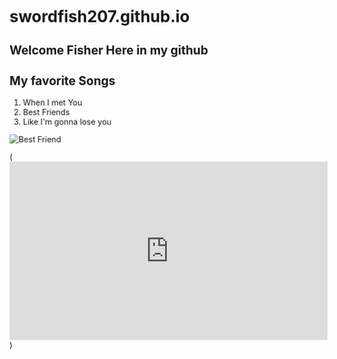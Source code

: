 # swordfish207.github.io
## Welcome Fisher Here in my github
## My favorite Songs

1. When I met You
2. Best Friends 
3. Like I'm gonna lose you

![Best Friend](https://mediad.publicbroadcasting.net/p/shared/npr/styles/x_large/nprshared/202001/776471911.jpg)

(<iframe width="560" height="315" src="https://www.youtube.com/embed/OqBuXQLR4Y8" title="YouTube video player" frameborder="0" allow="accelerometer; autoplay; clipboard-write; encrypted-media; gyroscope; picture-in-picture" allowfullscreen></iframe>)
